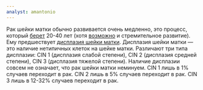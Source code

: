 ```yaml
---
analyst: amantonio
---
```


Рак шейки матки обычно развивается очень медленно, это процесс, который [берет](https://www.ncbi.nlm.nih.gov/pubmed/23016780/) 20-40 лет (хотя [возможно](https://www.ajog.org/article/S0002-9378(99)70256-5/abstract) и стремительное развитие). Ему предшествует [дисплазия шейки матки](https://ru.wikipedia.org/wiki/Дисплазия_шейки_матки).
Дисплазия шейки матки — это наличие нетипичных клеток на шейке матки. Различают три типа дисплазии: CIN 1 (дисплазия слабой степени), CIN 2 (дисплазия средней степени), CIN 3 (дисплазия тяжелой степени). Наличие дисплазии совсем не означает, что рак шейки матки неминуем.
CIN 1 лишь в 1% случаев переходит в рак. CIN 2 лишь в 5% случаев переходит в рак. CIN 3 лишь в 12-32% случаев переходит в рак.
